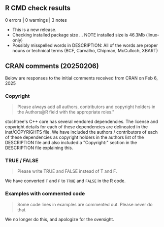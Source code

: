 ## R CMD check results

0 errors | 0 warnings | 3 notes

* This is a new release.
* Checking installed package size ... NOTE installed size is 46.3Mb (linux-only)
* Possibly misspelled words in DESCRIPTION: All of the words are proper nouns or technical terms (BCF, Carvalho, Chipman, McCulloch, XBART)

## CRAN comments (20250206)

Below are responses to the initial comments received from CRAN on Feb 6, 2025

### Copyright

> Please always add all authors, contributors and copyright holders in the Authors@R field with the appropriate roles."

stochtree's C++ core has several vendored dependencies. The license and copyright details for each of these dependencies are delineated in the inst/COPYRIGHTS file. We have included the authors / contributors of each of these dependencies as copyright holders in the authors list of the DESCRIPTION file and also included a "Copyright:" section in the DESCRIPTION file explaining this.

### TRUE / FALSE

> Please write TRUE and FALSE instead of T and F.

We have converted `T` and `F` to `TRUE` and `FALSE` in the R code.

### Examples with commented code

> Some code lines in examples are commented out. Please never do that.

We no longer do this, and apologize for the oversight.
